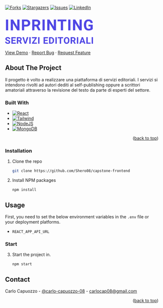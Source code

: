<a name="readme-top"></a>

<!-- PROJECT SHIELDS -->
<!--
*** I'm using markdown "reference style" links for readability.
*** Reference links are enclosed in brackets [ ] instead of parentheses ( ).
*** See the bottom of this document for the declaration of the reference variables
*** for contributors-url, forks-url, etc. This is an optional, concise syntax you may use.
*** https://www.markdownguide.org/basic-syntax/#reference-style-links
-->

[![Forks][forks-shield]][forks-url]
[![Stargazers][stars-shield]][stars-url]
[![Issues][issues-shield]][issues-url]
[![LinkedIn][linkedin-shield]][linkedin-url]

<!-- PROJECT LOGO -->
<br />
<div align="left">
  <a href="https://github.com/Shero08/capstone-frontend">
    <img src="src/assets/logo.svg" alt="Logo" width="auto" height="80">
  </a>
    <br />
    <br />
    <a href="https://github.com/Shero08/capstone-frontend">View Demo</a>
    ·
    <a href="https://github.com/Shero08/capstone-frontend/issues">Report Bug</a>
    ·
    <a href="https://github.com/Shero08/capstone-frontend/issues">Request Feature</a>
  </p>
</div>



<!-- ABOUT THE PROJECT -->
## About The Project

Il progetto è volto a realizzare una piattaforma di servizi editoriali. I servizi si intendono rivolti ad autori dediti al self-publishing oppure a scrittori amatoriali attraverso la revisione del testo da parte di esperti del settore.

### Built With

* [![React][React.js]][React-url]
* [![Tailwind][Tailwindcss.com]][Tailwindcss-url]
* [![NodeJS][Nodejs.com]][Nodejs-url]
* [![MongoDB][Mongodb.com]][Mongodb-url]


<p align="right">(<a href="#readme-top">back to top</a>)</p>

### Installation

1. Clone the repo
   ```sh
   git clone https://github.com/Shero08/capstone-frontend
   ```
2. Install NPM packages
   ```sh
   npm install
   ```
## Usage

First, you need to set the below environment variables in the `.env` file or your deployment platforms.

- `REACT_APP_API_URL`

### Start

3. Start the project in.
   ```sh
   npm start
   ```

<!-- CONTACT -->
## Contact

Carlo Capuozzo - [@carlo-capuozzo-08](https://www.linkedin.com/in/carlo-capuozzo-08/) - carlocap08@gmail.com

<p align="right">(<a href="#readme-top">back to top</a>)</p>


<!-- MARKDOWN LINKS & IMAGES -->
<!-- https://www.markdownguide.org/basic-syntax/#reference-style-links -->
[forks-shield]: https://img.shields.io/github/forks/Shero08/capstone-frontend.svg?style=for-the-badge
[forks-url]: https://github.com/Shero08/capstone-frontend/network/members
[stars-shield]: https://img.shields.io/github/stars/Shero08/capstone-frontend.svg?style=for-the-badge
[stars-url]: https://github.com/Shero08/capstone-frontend/stargazers
[issues-shield]: https://img.shields.io/github/issues/Shero08/capstone-frontend.svg?style=for-the-badge
[issues-url]: https://github.com/Shero08/capstone-frontend/issues
[license-shield]: https://img.shields.io/github/license/othneildrew/Best-README-Template.svg?style=for-the-badge
[license-url]: https://github.com/othneildrew/Best-README-Template/blob/master/LICENSE.txt
[linkedin-shield]: https://img.shields.io/badge/-LinkedIn-black.svg?style=for-the-badge&logo=linkedin&colorB=555
[linkedin-url]: https://www.linkedin.com/in/carlo-capuozzo-08/
[product-screenshot]: images/screenshot.png
[React.js]: https://img.shields.io/badge/React-20232A?style=for-the-badge&logo=react&logoColor=61DAFB
[React-url]: https://reactjs.org/
[Tailwindcss.com]: https://shields.io/badge/TailwindCSS-20232A?style=for-the-badge&logo=tailwindcss&logoColor=61DAFB
[Tailwindcss-url]: https://tailwindcss.com
[Nodejs.com]: https://img.shields.io/badge/NodeJS-20232A?style=for-the-badge&logo=node.js&logoColor=FFFFFF
[Nodejs-url]: https://nodejs.com
[Mongodb.com]: https://img.shields.io/badge/MongoDB-20232A?style=for-the-badge&logo=mongodb&logoColor=00ED64
[Mongodb-url]: https://www.mongodb.com
